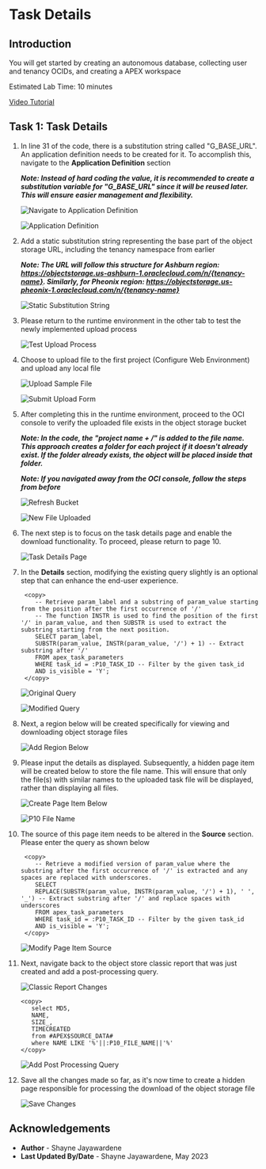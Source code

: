# Task Details

## Introduction

You will get started by creating an autonomous database, collecting user and tenancy OCIDs, and creating a APEX workspace

Estimated Lab Time: 10 minutes

[Video Tutorial](youtube:XRwbswu0jEk)

## Task 1: Task Details

1. In line 31 of the code, there is a substitution string called "G_BASE_URL". An application definition needs to be created for it. To accomplish this, navigate to the **Application Definition** section

    ***Note: Instead of hard coding the value, it is recommended to create a substitution variable for "G_BASE_URL" since it will be reused later. This will ensure easier management and flexibility.***

    ![Navigate to Application Definition](images/g-base-url.png)

    ![Application Definition](images/app-definition.png)

2. Add a static substitution string representing the base part of the object storage URL, including the tenancy namespace from earlier

    ***Note: The URL will follow this structure for Ashburn region: <https://objectstorage.us-ashburn-1.oraclecloud.com/n/{tenancy-name}>. Similarly, for Pheonix region: <https://objectstorage.us-pheonix-1.oraclecloud.com/n/{tenancy-name}>***

    ![Static Substitution String](images/static-substitution.png)

3. Please return to the runtime environment in the other tab to test the newly implemented upload process

    ![Test Upload Process](images/return-test-upload.png)

4. Choose to upload file to the first project (Configure Web Environment) and upload any local file

    ![Upload Sample File](images/upload-sample-file.png)

    ![Submit Upload Form](images/submit-upload.png)

5. After completing this in the runtime environment, proceed to the OCI console to verify the uploaded file exists in the object storage bucket

    ***Note: In the code, the "project name + /" is added to the file name. This approach creates a folder for each project if it doesn't already exist. If the folder already exists, the object will be placed inside that folder.***

     ***Note: If you navigated away from the OCI console, follow the steps from before***

    ![Refresh Bucket](images/refresh-folder.png)

    ![New File Uploaded](images/new-file-uploaded.png)

6. The next step is to focus on the task details page and enable the download functionality. To proceed, please return to page 10.

    ![Task Details Page](images/task-details-page.png)

7. In the **Details** section, modifying the existing query slightly is an optional step that can enhance the end-user experience.

    ```
     <copy>
        -- Retrieve param_label and a substring of param_value starting from the position after the first occurrence of '/'
        -- The function INSTR is used to find the position of the first '/' in param_value, and then SUBSTR is used to extract the substring starting from the next position.
        SELECT param_label,
        SUBSTR(param_value, INSTR(param_value, '/') + 1) -- Extract substring after '/'
        FROM apex_task_parameters
        WHERE task_id = :P10_TASK_ID -- Filter by the given task_id
        AND is_visible = 'Y';
     </copy>
    ```

    ![Original Query](images/p10-original-query.png)

    ![Modified Query](images/p10-modified-query.png)

8. Next, a region below will be created specifically for viewing and downloading object storage files

    ![Add Region Below](images/new-region-below.png)

9. Please input the details as displayed. Subsequently, a hidden page item will be created below to store the file name. This will ensure that only the file(s) with similar names to the uploaded task file will be displayed, rather than displaying all files.

    ![Create Page Item Below](images/create-page-item.png)

    ![P10 File Name](images/p10-file-name.png)

10. The source of this page item needs to be altered in the **Source** section. Please enter the query as shown below

    ```
     <copy>
        -- Retrieve a modified version of param_value where the substring after the first occurrence of '/' is extracted and any spaces are replaced with underscores.
        SELECT
        REPLACE(SUBSTR(param_value, INSTR(param_value, '/') + 1), ' ', '_') -- Extract substring after '/' and replace spaces with underscores
        FROM apex_task_parameters
        WHERE task_id = :P10_TASK_ID -- Filter by the given task_id
        AND is_visible = 'Y';
     </copy>
    ```

    ![Modify Page Item Source](images/modify-query-source.png)

11. Next, navigate back to the object store classic report that was just created and add a post-processing query.

    ![Classic Report Changes](images/classic-report-changes-1.png)

     ```
     <copy>
        select MD5,
        NAME,
        SIZE_,
        TIMECREATED
        from #APEX$SOURCE_DATA#
        where NAME LIKE '%'||:P10_FILE_NAME||'%'
     </copy>
    ```

    ![Add Post Processing Query](images/add-post-processing.png)

12. Save all the changes made so far, as it's now time to create a hidden page responsible for processing the download of the object storage file

    ![Save Changes](images/save-p10-changes.png)


## Acknowledgements

- **Author** - Shayne Jayawardene
- **Last Updated By/Date** - Shayne Jayawardene, May 2023
